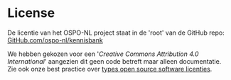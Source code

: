# License

De licentie van het OSPO-NL project staat in de 'root' van de GitHub repo:
[GitHub.com/ospo-nl/kennisbank](https://github.com/ospo-nl/kennisbank/blob/main/LICENSE)

We hebben gekozen voor een '_Creative Commons Attribution 4.0 International_' aangezien dit geen
code betreft maar alleen documentatie. Zie ook onze best practice over [types open source software
licenties](../best-practices/open-source-software-licenties.md).
